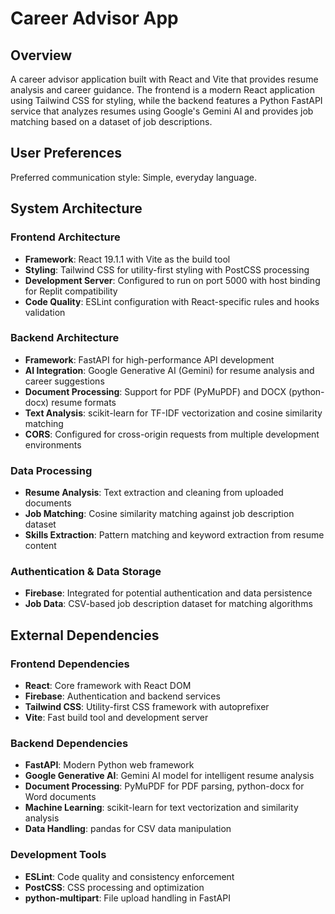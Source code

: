 # Career Advisor App

## Overview

A career advisor application built with React and Vite that provides resume analysis and career guidance. The frontend is a modern React application using Tailwind CSS for styling, while the backend features a Python FastAPI service that analyzes resumes using Google's Gemini AI and provides job matching based on a dataset of job descriptions.

## User Preferences

Preferred communication style: Simple, everyday language.

## System Architecture

### Frontend Architecture
- **Framework**: React 19.1.1 with Vite as the build tool
- **Styling**: Tailwind CSS for utility-first styling with PostCSS processing
- **Development Server**: Configured to run on port 5000 with host binding for Replit compatibility
- **Code Quality**: ESLint configuration with React-specific rules and hooks validation

### Backend Architecture
- **Framework**: FastAPI for high-performance API development
- **AI Integration**: Google Generative AI (Gemini) for resume analysis and career suggestions
- **Document Processing**: Support for PDF (PyMuPDF) and DOCX (python-docx) resume formats
- **Text Analysis**: scikit-learn for TF-IDF vectorization and cosine similarity matching
- **CORS**: Configured for cross-origin requests from multiple development environments

### Data Processing
- **Resume Analysis**: Text extraction and cleaning from uploaded documents
- **Job Matching**: Cosine similarity matching against job description dataset
- **Skills Extraction**: Pattern matching and keyword extraction from resume content

### Authentication & Data Storage
- **Firebase**: Integrated for potential authentication and data persistence
- **Job Data**: CSV-based job description dataset for matching algorithms

## External Dependencies

### Frontend Dependencies
- **React**: Core framework with React DOM
- **Firebase**: Authentication and backend services
- **Tailwind CSS**: Utility-first CSS framework with autoprefixer
- **Vite**: Fast build tool and development server

### Backend Dependencies
- **FastAPI**: Modern Python web framework
- **Google Generative AI**: Gemini AI model for intelligent resume analysis
- **Document Processing**: PyMuPDF for PDF parsing, python-docx for Word documents
- **Machine Learning**: scikit-learn for text vectorization and similarity analysis
- **Data Handling**: pandas for CSV data manipulation

### Development Tools
- **ESLint**: Code quality and consistency enforcement
- **PostCSS**: CSS processing and optimization
- **python-multipart**: File upload handling in FastAPI